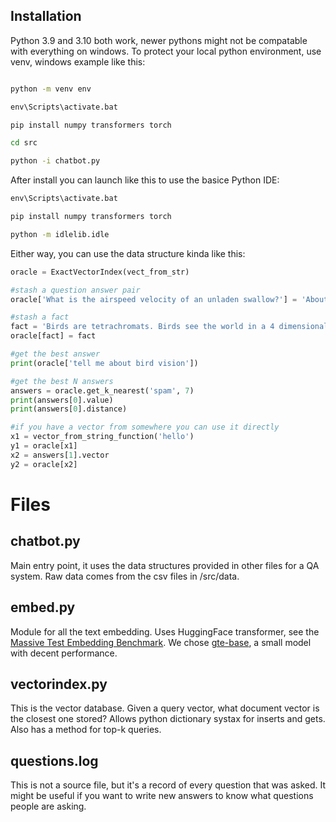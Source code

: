 Installation
----

Python 3.9 and 3.10 both work, newer pythons might not be compatable with everything on windows.
To protect your local python environment, use venv, windows example like this:

```bat

python -m venv env

env\Scripts\activate.bat

pip install numpy transformers torch

cd src

python -i chatbot.py
```

After install you can launch like this to use the basice Python IDE:

```bat
env\Scripts\activate.bat

pip install numpy transformers torch

python -m idlelib.idle
```

Either way, you can use the data structure kinda like this:

```python
oracle = ExactVectorIndex(vect_from_str)

#stash a question answer pair
oracle['What is the airspeed velocity of an unladen swallow?'] = 'About 25 miles per hour.'

#stash a fact
fact = 'Birds are tetrachromats. Birds see the world in a 4 dimensional color space.'
oracle[fact] = fact

#get the best answer
print(oracle['tell me about bird vision'])

#get the best N answers
answers = oracle.get_k_nearest('spam', 7)
print(answers[0].value)
print(answers[0].distance)

#if you have a vector from somewhere you can use it directly
x1 = vector_from_string_function('hello')
y1 = oracle[x1]
x2 = answers[1].vector
y2 = oracle[x2]
```

Files
====

chatbot.py
----

Main entry point, it uses the data structures provided in other files for a QA system. Raw data comes from the csv files in /src/data.

embed.py
----

Module for all the text embedding. Uses HuggingFace transformer, see the [Massive Test Embedding Benchmark](https://huggingface.co/spaces/mteb/leaderboard). We chose [gte-base](https://huggingface.co/thenlper/gte-base), a small model with decent performance.


vectorindex.py
----

This is the vector database. Given a query vector, what document vector is the closest one stored? Allows python dictionary systax for inserts and gets. Also has a method for top-k queries.

questions.log
----

This is not a source file, but it's a record of every question that was asked. It might be useful if you want to write new answers to know what questions people are asking.
